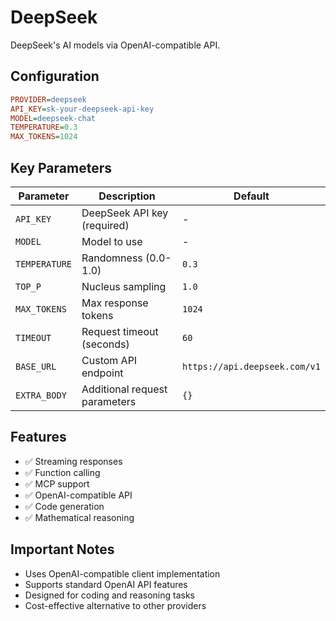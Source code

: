 # DeepSeek

DeepSeek's AI models via OpenAI-compatible API.

## Configuration

```ini
PROVIDER=deepseek
API_KEY=sk-your-deepseek-api-key
MODEL=deepseek-chat
TEMPERATURE=0.3
MAX_TOKENS=1024
```

## Key Parameters

| Parameter     | Description                   | Default                       |
| ------------- | ----------------------------- | ----------------------------- |
| `API_KEY`     | DeepSeek API key (required)   | -                             |
| `MODEL`       | Model to use                  | -                             |
| `TEMPERATURE` | Randomness (0.0-1.0)          | `0.3`                         |
| `TOP_P`       | Nucleus sampling              | `1.0`                         |
| `MAX_TOKENS`  | Max response tokens           | `1024`                        |
| `TIMEOUT`     | Request timeout (seconds)     | `60`                          |
| `BASE_URL`    | Custom API endpoint           | `https://api.deepseek.com/v1` |
| `EXTRA_BODY`  | Additional request parameters | `{}`                          |

## Features

- ✅ Streaming responses
- ✅ Function calling
- ✅ MCP support
- ✅ OpenAI-compatible API
- ✅ Code generation
- ✅ Mathematical reasoning

## Important Notes

- Uses OpenAI-compatible client implementation
- Supports standard OpenAI API features
- Designed for coding and reasoning tasks
- Cost-effective alternative to other providers